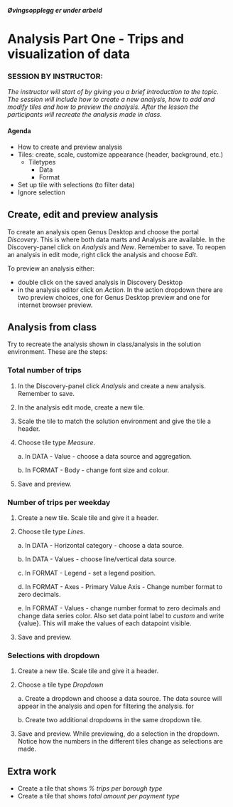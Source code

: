 
**_Øvingsopplegg er under arbeid_**

# Analysis Part One - Trips and visualization of data

### SESSION BY INSTRUCTOR: 
_The instructor will start of by giving you a brief introduction to the topic. The session will include how to create a new analysis, how to add and modify tiles and how to preview the analysis. After the lesson the participants will recreate the analysis made in class._

#### Agenda 

- How to create and preview analysis
- Tiles: create, scale, customize appearance (header, background, etc.)
	- Tiletypes
		- Data
		- Format 
- Set up tile with selections (to filter data)
- Ignore selection

## Create, edit and preview analysis

To create an analysis open Genus Desktop and choose the portal _Discovery_. This is where both data marts and Analysis are available. In the Discovery-panel click on _Analysis_ and _New_. Remember to save. To reopen an analysis in edit mode, right click the analysis and choose _Edit_.  

To preview an analysis either: 

- double click on the saved analysis in Discovery Desktop
- in the analysis editor click on _Action_. In the action dropdown there are two preview choices, one for Genus Desktop preview and one for internet browser preview.   

## Analysis from class

Try to recreate the analysis shown in class/analysis in the solution environment. These are the steps: 

### Total number of trips

1. In the Discovery-panel click _Analysis_ and create a new analysis. Remember to save.  

2. In the analysis edit mode, create a new tile.

3. Scale the tile to match the solution environment and give the tile a header.

4. Choose tile type _Measure_.
	
    a. In DATA - Value - choose a data source and aggregation. 
	
    b. In FORMAT - Body - change font size and colour.

5. Save and preview.

### Number of trips per weekday

1. Create a new tile. Scale tile and give it a header. 

2. Choose tile type _Lines_.

    a. In DATA - Horizontal category - choose a data source.

    b. In DATA - Values - choose line/vertical data source.

    c. In FORMAT - Legend - set a legend position.

    d. In FORMAT - Axes - Primary Value Axis - Change number format to zero decimals.

    e. In FORMAT - Values - change number format to zero decimals and change data series color. Also set data point label to _custom_ and write {value}. This will make the values of each datapoint visible. 

3. Save and preview. 

### Selections with dropdown

1. Create a new tile. Scale tile and give it a header. 

2. Choose a tile type _Dropdown_
	
    a. Create a dropdown and choose a data source. The data source will appear in the analysis and open for filtering the analysis. for 

    b. Create two additional dropdowns in the same dropdown tile.  

3. Save and preview. While previewing, do a selection in the dropdown. Notice how the numbers in the different tiles change as selections are made. 

## Extra work 

- Create a tile that shows _% trips per borough type_ 
- Create a tile that shows _total amount per payment type_

